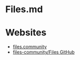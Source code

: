# Files.md

# Websites

* [files.community](https://files.community/)
* [files-community/Files GitHub](https://github.com/files-community/files)
